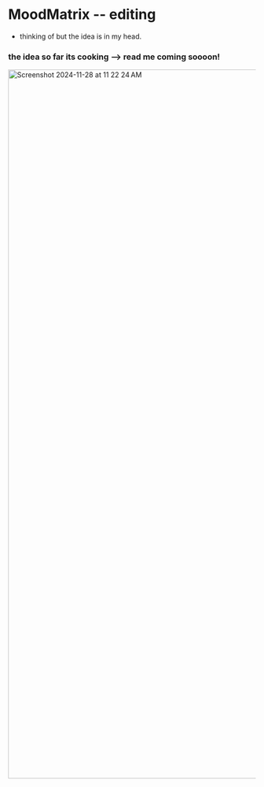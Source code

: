 # MoodMatrix -- editing
- thinking of but the idea is in my head. 

### the idea so far its cooking --> read me coming soooon! 
<img width="1440" alt="Screenshot 2024-11-28 at 11 22 24 AM" src="https://github.com/user-attachments/assets/2e9982d3-2055-4338-a17d-8b846356b4b5">
